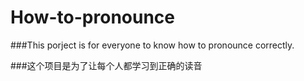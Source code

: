 # How-to-pronounce


###This porject is for everyone to know how to pronounce correctly.

###这个项目是为了让每个人都学习到正确的读音
